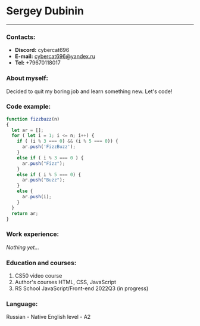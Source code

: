# Sergey Dubinin
----------
### Contacts:
- **Discord:** cybercat696
- **E-mail:** cybercat696@yandex.ru
- **Tel:** +79670118017

### About myself:
Decided to quit my boring job and learn something new. Let's code!

### Code example:
```javascript
function fizzbuzz(n)
{
  let ar = [];
  for ( let i = 1; i <= n; i++) {
    if ( (i % 3 === 0) && (i % 5 === 0)) {
      ar.push('FizzBuzz');
    }
    else if ( i % 3 === 0 ) {
      ar.push("Fizz");
    }
    else if ( i % 5 === 0) {
      ar.push("Buzz");
    }
    else {
      ar.push(i);
    }
  }
  return ar;
}
```

### Work experience:
*Nothing yet...*

### Education and courses:
1. CS50 video course
2. Author's courses HTML, CSS, JavaScript
3. RS School JavaScript/Front-end 2022Q3 (in progress)
### Language:
Russian - Native
English level - A2